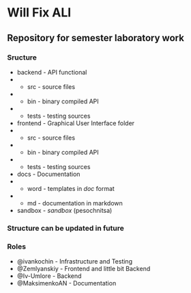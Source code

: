 # Will Fix ALl
## Repository for semester laboratory work
### Sructure
- backend - API functional
- - src - source files
- - bin - binary compiled API
- - tests - testing sources
- frontend - Graphical User Interface folder
- - src - source files
- - bin - binary compiled API
- - tests - testing sources
- docs - Documentation
- - word - templates in *doc* format
- - md - documentation in markdown
- sandbox - *sandbox* (pesochnitsa)

### Structure can be updated in future

### Roles
- @ivankochin - Infrastructure and Testing
- @Zemlyanskiy - Frontend and little bit Backend
- @Iv-Umlore - Backend
- @MaksimenkoAN - Documentation
